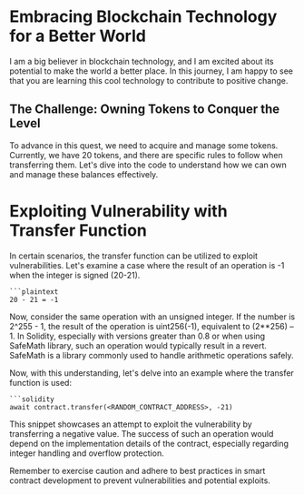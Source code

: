 # Embracing Blockchain Technology for a Better World

I am a big believer in blockchain technology, and I am excited about its potential to make the world a better place. In this journey, I am happy to see that you are learning this cool technology to contribute to positive change.


## The Challenge: Owning Tokens to Conquer the Level

To advance in this quest, we need to acquire and manage some tokens. Currently, we have 20 tokens, and there are specific rules to follow when transferring them. Let's dive into the code to understand how we can own and manage these balances effectively.


# Exploiting Vulnerability with Transfer Function

In certain scenarios, the transfer function can be utilized to exploit vulnerabilities. Let's examine a case where the result of an operation is -1 when the integer is signed (20-21).

    ```plaintext
    20 - 21 = -1


Now, consider the same operation with an unsigned integer. If the number is 2^255 - 1, the result of the operation is uint256(-1), equivalent to (2**256) – 1. In Solidity, especially with versions greater than 0.8 or when using SafeMath library, such an operation would typically result in a revert. SafeMath is a library commonly used to handle arithmetic operations safely.


Now, with this understanding, let's delve into an example where the transfer function is used:

    ```solidity
    await contract.transfer(<RANDOM_CONTRACT_ADDRESS>, -21)
    

This snippet showcases an attempt to exploit the vulnerability by transferring a negative value. The success of such an operation would depend on the implementation details of the contract, especially regarding integer handling and overflow protection.


Remember to exercise caution and adhere to best practices in smart contract development to prevent vulnerabilities and potential exploits.


